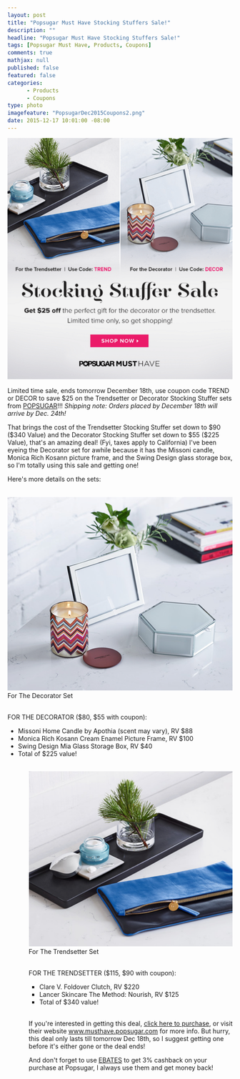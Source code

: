 ```yaml
---
layout: post
title: "Popsugar Must Have Stocking Stuffers Sale!"
description: ""
headline: "Popsugar Must Have Stocking Stuffers Sale!"
tags: [Popsugar Must Have, Products, Coupons]
comments: true
mathjax: null
published: false
featured: false
categories: 
      - Products
      - Coupons
type: photo
imagefeature: "PopsugarDec2015Coupons2.png"
date: 2015-12-17 10:01:00 -08:00
---
```


<center><a href="https://musthave.popsugar.com/p/monthly-subscription?utm_source=link&utm_medium=confirmation-page&utm_campaign=referral&utm_content=u:16301514" target="_blank">
<img src="/images/PopsugarDec2015Coupons2.png" border="0" style="border:none;max-width:100%;" alt="Popsugar Must Have Stocking Stuffers Sale" />
</a></center>

<p>Limited time sale, ends tomorrow December 18th, use coupon code TREND or DECOR to save $25 on the Trendsetter or Decorator Stocking Stuffer sets from <a href="https://musthave.popsugar.com/p/monthly-subscription?utm_source=link&utm_medium=confirmation-page&utm_campaign=referral&utm_content=u:16301514" target="_blank">POPSUGAR</a>!!! <i>Shipping note: Orders placed by December 18th will arrive by Dec. 24th!</i></p>

<p>That brings the cost of the Trendsetter Stocking Stuffer set down to $90 ($340 Value) and the Decorator Stocking Stuffer set down to $55 ($225 Value), that's an amazing deal! (Fyi, taxes apply to California) I've been eyeing the Decorator set for awhile because it has the Missoni candle, Monica Rich Kosann picture frame, and the Swing Design glass storage box, so I'm totally using this sale and getting one!</p>

<p>Here's more details on the sets:</p>
<br>

<center><a href="https://musthave.popsugar.com/p/monthly-subscription?utm_source=link&utm_medium=confirmation-page&utm_campaign=referral&utm_content=u:16301514" target="_blank">
<img src="/images/PopsugarDec2015DecoratorSet.png" border="0" style="border:none;max-width:100%;" alt="Popsugar Must Have Stocking Stuffers Sale" />
</a></center>
<figcaption>For The Decorator Set</figcaption>

<br>

<p>FOR THE DECORATOR ($80, $55 with coupon):</p>
<ul>
<li>Missoni Home Candle by Apothia (scent may vary), RV $88</li>
<li>Monica Rich Kosann Cream Enamel Picture Frame, RV $100</li>
<li>Swing Design Mia Glass Storage Box, RV $40</li>
<li>Total of $225 value!</li>
<ul>

<br>

<center><a href="https://musthave.popsugar.com/p/monthly-subscription?utm_source=link&utm_medium=confirmation-page&utm_campaign=referral&utm_content=u:16301514" target="_blank">
<img src="/images/PopsugarDec2015TrendsetterSet.png" border="0" style="border:none;max-width:100%;" alt="Popsugar Must Have Stocking Stuffers Sale" />
</a></center>
<figcaption>For The Trendsetter Set</figcaption>

<br>

<p>FOR THE TRENDSETTER ($115, $90 with coupon):</p>
<ul>
<li>Clare V. Foldover Clutch, RV $220</li>
<li>Lancer Skincare The Method: Nourish, RV $125</li>
<li>Total of $340 value!</li>
</ul>

<br>

<p>If you're interested in getting this deal, <a href="https://musthave.popsugar.com/p/monthly-subscription?utm_source=link&utm_medium=confirmation-page&utm_campaign=referral&utm_content=u:16301514" target="_blank">click here to purchase</a>, or visit their website <a href="https://musthave.popsugar.com/p/monthly-subscription?utm_source=link&utm_medium=confirmation-page&utm_campaign=referral&utm_content=u:16301514" target="_blank">www.musthave.popsugar.com</a> for more info. But hurry, this deal only lasts till tomorrow Dec 18th, so I suggest getting one before it's either gone or the deal ends!</p>

<p>And don't forget to use <a href="<a href="https://musthave.popsugar.com/p/monthly-subscription?utm_source=link&utm_medium=confirmation-page&utm_campaign=referral&utm_content=u:16301514" target="_blank">EBATES</a> to get 3% cashback on your purchase at Popsugar, I always use them and get money back!</p>
